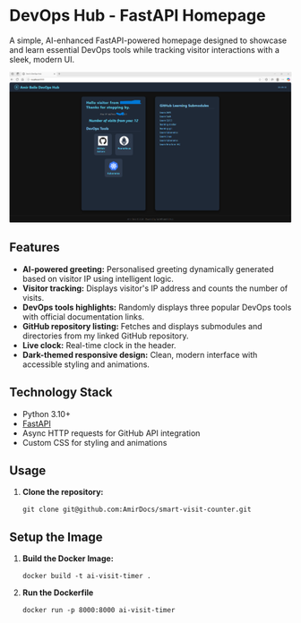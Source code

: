 # DevOps Hub - FastAPI Homepage

A simple, AI-enhanced FastAPI-powered homepage designed to showcase and learn essential DevOps tools while tracking visitor interactions with a sleek, modern UI.

![FastAPI Homepage](<screenshots/Screenshot 2025-05-21 221945.png>)

## Features

- **AI-powered greeting:** Personalised greeting dynamically generated based on visitor IP using intelligent logic.
- **Visitor tracking:** Displays visitor's IP address and counts the number of visits.
- **DevOps tools highlights:** Randomly displays three popular DevOps tools with official documentation links.
- **GitHub repository listing:** Fetches and displays submodules and directories from my linked GitHub repository.
- **Live clock:** Real-time clock in the header.
- **Dark-themed responsive design:** Clean, modern interface with accessible styling and animations.

## Technology Stack

- Python 3.10+
- [FastAPI](https://fastapi.tiangolo.com/)
- Async HTTP requests for GitHub API integration
- Custom CSS for styling and animations

## Usage

1. **Clone the repository:**

   ```
   git clone git@github.com:AmirDocs/smart-visit-counter.git
   ```

## Setup the Image

1. **Build the Docker Image:**

   ```
   docker build -t ai-visit-timer .
   ```

2. **Run the Dockerfile**

   ```
   docker run -p 8000:8000 ai-visit-timer
   ```